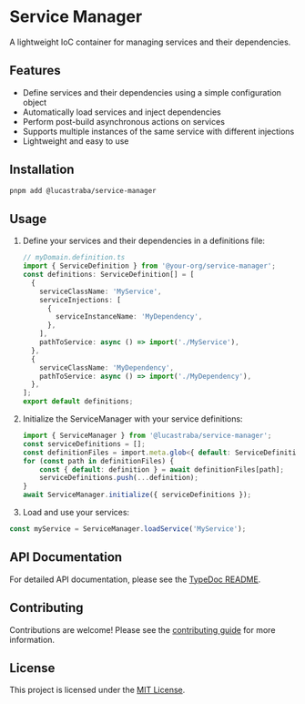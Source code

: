 # Service Manager

A lightweight IoC container for managing services and their dependencies.

## Features

- Define services and their dependencies using a simple configuration object
- Automatically load services and inject dependencies
- Perform post-build asynchronous actions on services
- Supports multiple instances of the same service with different injections
- Lightweight and easy to use

## Installation

```bash
pnpm add @lucastraba/service-manager
```

## Usage

1. Define your services and their dependencies in a definitions file:

   ```typescript
   // myDomain.definition.ts
   import { ServiceDefinition } from '@your-org/service-manager';
   const definitions: ServiceDefinition[] = [
     {
       serviceClassName: 'MyService',
       serviceInjections: [
         {
           serviceInstanceName: 'MyDependency',
         },
       ],
       pathToService: async () => import('./MyService'),
     },
     {
       serviceClassName: 'MyDependency',
       pathToService: async () => import('./MyDependency'),
     },
   ];
   export default definitions;
   ```

2. Initialize the ServiceManager with your service definitions:

   ```typescript
   import { ServiceManager } from '@lucastraba/service-manager';
   const serviceDefinitions = [];
   const definitionFiles = import.meta.glob<{ default: ServiceDefinition[]; }>(src/**/*.definitions.ts);
   for (const path in definitionFiles) {
       const { default: definition } = await definitionFiles[path];
       serviceDefinitions.push(...definition);
   }
   await ServiceManager.initialize({ serviceDefinitions });
   ```

3. Load and use your services:

```typescript
const myService = ServiceManager.loadService('MyService');
```

## API Documentation

For detailed API documentation, please see the [TypeDoc README](docs/README.md).

## Contributing

Contributions are welcome! Please see the [contributing guide](CONTRIBUTING.md)
for more information.

## License

This project is licensed under the [MIT License](LICENSE).
